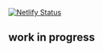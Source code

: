 [![Netlify Status](https://api.netlify.com/api/v1/badges/d922b658-8743-4aba-bc27-34487fdf51c7/deploy-status)](https://app.netlify.com/sites/barracoders/deploys)
## work in progress
